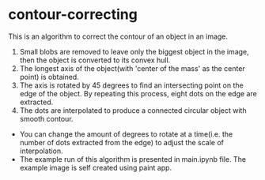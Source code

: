 # contour-correcting

This is an algorithm to correct the contour of an object in an image.
<br>
1. Small blobs are removed to leave only the biggest object in the image, then the object is converted to its convex hull.
2. The longest axis of the object(with 'center of the mass' as the center point) is obtained.
3. The axis is rotated by 45 degrees to find an intersecting point on the edge of the object.
By repeating this process, eight dots on the edge are extracted.
4. The dots are interpolated to produce a connected circular object with smooth contour.

* You can change the amount of degrees to rotate at a time(i.e. the number of dots extracted from the edge) to adjust the scale of interpolation.
* The example run of this algorithm is presented in main.ipynb file. The example image is self created using paint app.
